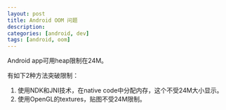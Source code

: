 ```yaml
---
layout: post
title: Android OOM 问题
description: 
categories: [android, dev]
tags: [android, oom]
---
```


Android app可用heap限制在24M。

有如下2种方法突破限制：

1. 使用NDK和JNI技术，在native code中分配内存，这个不受24M大小显示。
2. 使用OpenGL的textures，贴图不受24M限制。